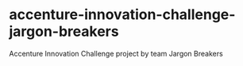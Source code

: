 # accenture-innovation-challenge-jargon-breakers
Accenture Innovation Challenge project by team Jargon Breakers
